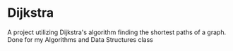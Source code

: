 # Dijkstra
A project utilizing Dijkstra's algorithm finding the shortest paths of a graph. Done for my Algorithms and Data Structures class
